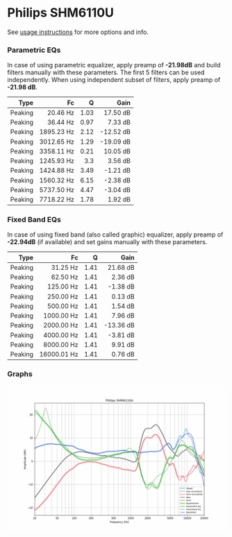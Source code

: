 # Philips SHM6110U
See [usage instructions](https://github.com/jaakkopasanen/AutoEq#usage) for more options and info.

### Parametric EQs
In case of using parametric equalizer, apply preamp of **-21.98dB** and build filters manually
with these parameters. The first 5 filters can be used independently.
When using independent subset of filters, apply preamp of **-21.98 dB**.

| Type    | Fc         |    Q | Gain      |
|--------:|-----------:|-----:|----------:|
| Peaking | 20.46 Hz   | 1.03 | 17.50 dB  |
| Peaking | 36.44 Hz   | 0.97 | 7.33 dB   |
| Peaking | 1895.23 Hz | 2.12 | -12.52 dB |
| Peaking | 3012.65 Hz | 1.29 | -19.09 dB |
| Peaking | 3358.11 Hz | 0.21 | 10.05 dB  |
| Peaking | 1245.93 Hz | 3.3  | 3.56 dB   |
| Peaking | 1424.88 Hz | 3.49 | -1.21 dB  |
| Peaking | 1560.32 Hz | 6.15 | -2.38 dB  |
| Peaking | 5737.50 Hz | 4.47 | -3.04 dB  |
| Peaking | 7718.22 Hz | 1.78 | 1.92 dB   |

### Fixed Band EQs
In case of using fixed band (also called graphic) equalizer, apply preamp of **-22.94dB**
(if available) and set gains manually with these parameters.

| Type    | Fc          |    Q | Gain      |
|--------:|------------:|-----:|----------:|
| Peaking | 31.25 Hz    | 1.41 | 21.68 dB  |
| Peaking | 62.50 Hz    | 1.41 | 2.36 dB   |
| Peaking | 125.00 Hz   | 1.41 | -1.38 dB  |
| Peaking | 250.00 Hz   | 1.41 | 0.13 dB   |
| Peaking | 500.00 Hz   | 1.41 | 1.54 dB   |
| Peaking | 1000.00 Hz  | 1.41 | 7.96 dB   |
| Peaking | 2000.00 Hz  | 1.41 | -13.36 dB |
| Peaking | 4000.00 Hz  | 1.41 | -3.81 dB  |
| Peaking | 8000.00 Hz  | 1.41 | 9.91 dB   |
| Peaking | 16000.01 Hz | 1.41 | 0.76 dB   |

### Graphs
![](./Philips%20SHM6110U.png)